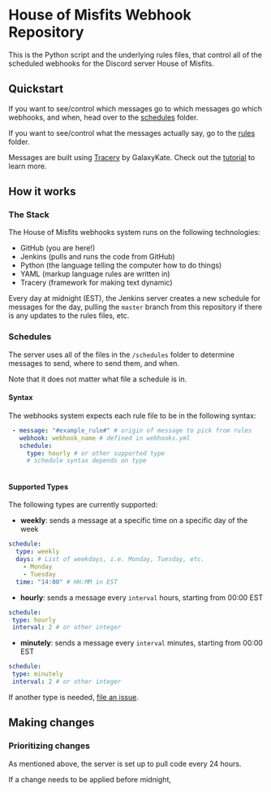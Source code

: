 # House of Misfits Webhook Repository

This is the Python script and the underlying rules files, that control all of the scheduled webhooks
for the Discord server House of Misfits.

## Quickstart

If you want to see/control which messages go to which messages go which webhooks, and when, head over to 
the [schedules](schedules/) folder.

If you want to see/control what the messages actually say, go to the [rules](rules/) folder.

Messages are built using [Tracery](http://tracery.io) by GalaxyKate. Check out the 
[tutorial](http://www.crystalcodepalace.com/traceryTut.html) to learn more.

## How it works

### The Stack

The House of Misfits webhooks system runs on the following technologies:

 - GitHub (you are here!)
 - Jenkins (pulls and runs the code from GitHub)
 - Python (the language telling the computer how to do things)
 - YAML (markup language rules are written in)
 - Tracery (framework for making text dynamic)

Every day at midnight (EST), the Jenkins server creates a new schedule for messages for the day, pulling the
`master` branch from this repository if there is any updates to the rules files, etc.

### Schedules

The server uses all of the files in the `/schedules` folder to determine messages to send, where to send them, 
and when.

Note that it does not matter what file a schedule is in.

#### Syntax

The webhooks system expects each rule file to be in the following syntax:

```yaml
 - message: "#example_rule#" # origin of message to pick from rules
   webhook: webhook_name # defined in webhooks.yml
   schedule: 
     type: hourly # or other supported type
     # schedule syntax depends on type
   
```

#### Supported Types

The following types are currently supported:

 - **weekly**: sends a message at a specific time on a specific day of the week
```yaml
schedule:
  type: weekly
  days: # List of weekdays, i.e. Monday, Tuesday, etc.
    - Monday
    - Tuesday
  time: "14:00" # HH:MM in EST
```
 - **hourly**: sends a message every `interval` hours, starting from 00:00 EST
 ```yaml
schedule:
  type: hourly
  interval: 2 # or other integer
```
 
 - **minutely**: sends a message every `interval` minutes, starting from 00:00 EST
 ```yaml
schedule:
  type: minutely
  interval: 2 # or other integer
```
 
 If another type is needed, [file an issue](https://github.com/pacorain/houseofmisfits/issues/new).



## Making changes

### Prioritizing changes

As mentioned above, the server is set up to pull code every 24 hours.

If a change needs to be applied before midnight, 